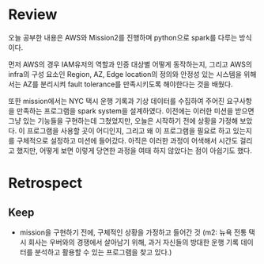 # Review

오늘 공부한 내용은 AWS와 Mission2를 진행하며 python으로 spark를 다루는 방식이다.

먼저 AWS의 경우 IAM유저의 역할과 인증 대상별 어떻게 동작하는지, 그리고 AWS의 infra의 구성 요소인 Region, AZ, Edge location의 정의와 안정성 있는 시스템을 위해서는 AZ를 분리시켜 fault tolerance를 만족시키도록 해야한다는 것을 배웠다.

또한 mission에서는 NYC 택시 운행 기록과 기상 데이터를 수집하여 주어진 요구사항을 만족하는 프로그램을 spark system을 설계하였다. 이전에는 이러한 미션을 받으면 그냥 있는 기능들을 구현하는데 그쳤었지만, 오늘은 시작하기 전에 상황을 가정해 보았다. 이 프로그램을 사용할 곳이 어디인지, 그리고 왜 이 프로그램을 필요로 하고 있는지를 구체적으로 설정하고 미션에 들어갔다. 아직은 이러한 과정이 어색해서 시간도 걸리고 했지만, 어떻게 보면 이렇게 당연한 과정을 여태 하지 않았다는 점이 아쉽기도 했다.

# Retrospect

## Keep
- mission을 구현하기 전에, 구체적인 상황을 가정하고 들어간 것
(m2: 뉴욕 전통 택시 회사는 우버와의 경쟁에서 살아남기 위해, 과거 자신들의 방대한 운행 기록 데이터를 분석하고 활용할 수 있는 프로그램을 찾고 있다.)